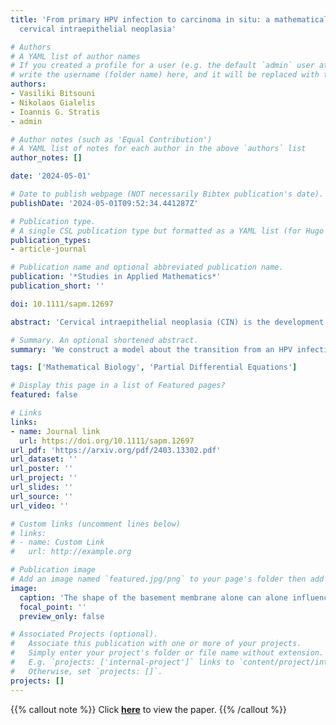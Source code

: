 ```yaml
---
title: 'From primary HPV infection to carcinoma in situ: a mathematical approach to
  cervical intraepithelial neoplasia'

# Authors
# A YAML list of author names
# If you created a profile for a user (e.g. the default `admin` user at `content/authors/admin/`), 
# write the username (folder name) here, and it will be replaced with their full name and linked to their profile.
authors:
- Vasiliki Bitsouni
- Nikolaos Gialelis
- Ioannis G. Stratis
- admin

# Author notes (such as 'Equal Contribution')
# A YAML list of notes for each author in the above `authors` list
author_notes: []

date: '2024-05-01'

# Date to publish webpage (NOT necessarily Bibtex publication's date).
publishDate: '2024-05-01T09:52:34.441287Z'

# Publication type.
# A single CSL publication type but formatted as a YAML list (for Hugo requirements).
publication_types:
- article-journal

# Publication name and optional abbreviated publication name.
publication: '*Studies in Applied Mathematics*'
publication_short: ''

doi: 10.1111/sapm.12697

abstract: 'Cervical intraepithelial neoplasia (CIN) is the development of abnormal cells on the surface of the cervix, caused by a human papillomavirus (HPV) infection. Although in most of the cases it is resolved by the immune system, a small percentage of people might develop a more serious CIN which, if left untreated, can develop into cervical cancer. Cervical cancer is the fourth most common cancer in women globally, for which the World Health Organization (WHO) recently adopted the Global Strategy for cervical cancer elimination by 2030. With this research topic being more imperative than ever, in this paper, we develop a nonlinear mathematical model describing the CIN progression. The model consists of partial differential equations describing the dynamics of epithelial, dysplastic and immune cells, as well as the dynamics of viral particles. We use our model to explore numerically three important factors of dysplasia progression, namely the geometry of the cervix, the strength of the immune response and the frequency of viral exposure.'

# Summary. An optional shortened abstract.
summary: 'We construct a model about the transition from an HPV infection to CIN and numerically investigate it in order to illuminate how this transition is affected by the geometry of the cervix, the strength of the immune response, and the frequency of viral exposure.'

tags: ['Mathematical Biology', 'Partial Differential Equations']

# Display this page in a list of Featured pages?
featured: false

# Links
links:
- name: Journal link
  url: https://doi.org/10.1111/sapm.12697
url_pdf: 'https://arxiv.org/pdf/2403.13302.pdf'
url_dataset: ''
url_poster: ''
url_project: ''
url_slides: ''
url_source: ''
url_video: ''

# Custom links (uncomment lines below)
# links:
# - name: Custom Link
#   url: http://example.org

# Publication image
# Add an image named `featured.jpg/png` to your page's folder then add a caption below.
image:
  caption: 'The shape of the basement membrane alone can alone influence the outcome of HPV infection'
  focal_point: ''
  preview_only: false

# Associated Projects (optional).
#   Associate this publication with one or more of your projects.
#   Simply enter your project's folder or file name without extension.
#   E.g. `projects: ['internal-project']` links to `content/project/internal-project/index.md`.
#   Otherwise, set `projects: []`.
projects: []
---
```


{{% callout note %}}
Click **[here](https://doi.org/10.1111/sapm.12697)** to view the paper.
{{% /callout %}}

